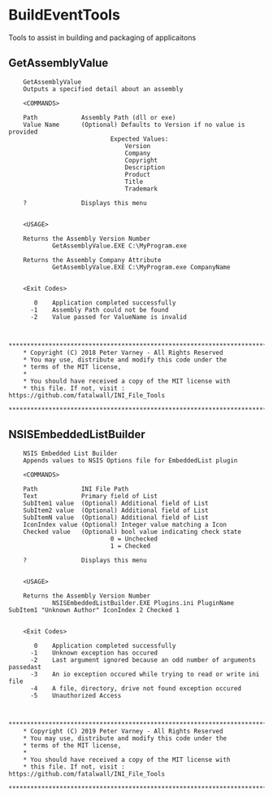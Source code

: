 # BuildEventTools
Tools to assist in building and packaging of applicaitons

## GetAssemblyValue

        GetAssemblyValue
        Outputs a specified detail about an assembly

        <COMMANDS>

        Path            Assembly Path (dll or exe)
        Value Name      (Optional) Defaults to Version if no value is provided
                                Expected Values:
									Version
									Company
									Copyright
									Description
									Product
									Title
									Trademark
									
        ?               Displays this menu


        <USAGE>

        Returns the Assembly Version Number
                GetAssemblyValue.EXE C:\MyProgram.exe

        Returns the Assembly Company Attribute
                GetAssemblyValue.EXE C:\MyProgram.exe CompanyName


        <Exit Codes>

           0    Application completed successfully
          -1    Assembly Path could not be found
          -2    Value passed for ValueName is invalid


        *************************************************************************
        * Copyright (C) 2018 Peter Varney - All Rights Reserved
        * You may use, distribute and modify this code under the
        * terms of the MIT license,
        *
        * You should have received a copy of the MIT license with
        * this file. If not, visit : https://github.com/fatalwall/INI_File_Tools
        *************************************************************************

## NSISEmbeddedListBuilder

        NSIS Embedded List Builder
        Appends values to NSIS Options file for EmbeddedList plugin

        <COMMANDS>

        Path            INI File Path
        Text            Primary field of List
        SubItem1 value  (Optional) Additional field of List
        SubItem2 value  (Optional) Additional field of List
        SubItemN value  (Optional) Additional field of List
        IconIndex value (Optional) Integer value matching a Icon
        Checked value   (Optional) bool value indicating check state
                                0 = Unchecked
                                1 = Checked

        ?               Displays this menu


        <USAGE>

        Returns the Assembly Version Number
                NSISEmbeddedListBuilder.EXE Plugins.ini PluginName SubItem1 "Unknown Author" IconIndex 2 Checked 1


        <Exit Codes>

           0    Application completed successfully
          -1    Unknown exception has occured
          -2    Last argument ignored because an odd number of arguments passedast
          -3    An io exception occured while trying to read or write ini file
          -4    A file, directory, drive not found exception occured
		  -5	Unauthorized Access


        *************************************************************************
        * Copyright (C) 2019 Peter Varney - All Rights Reserved
        * You may use, distribute and modify this code under the
        * terms of the MIT license,
        *
        * You should have received a copy of the MIT license with
        * this file. If not, visit : https://github.com/fatalwall/INI_File_Tools
        *************************************************************************